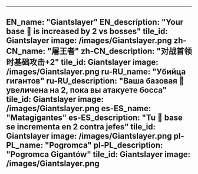 ---

EN_name: "Giantslayer"
EN_description: "Your base 🔸 is increased by 2 vs bosses"
tile_id: Giantslayer
image: /images/Giantslayer.png
zh-CN_name: "屠王者"
zh-CN_description: "对战首领时基础攻击+2"
tile_id: Giantslayer
image: /images/Giantslayer.png
ru-RU_name: "Убийца гигантов"
ru-RU_description: "Ваша базовая 🔸 увеличена на 2, пока вы атакуете босса"
tile_id: Giantslayer
image: /images/Giantslayer.png
es-ES_name: "Matagigantes"
es-ES_description: "Tu 🔸 base se incrementa en 2 contra jefes"
tile_id: Giantslayer
image: /images/Giantslayer.png
pl-PL_name: "Pogromca"
pl-PL_description: "Pogromca Gigantów"
tile_id: Giantslayer
image: /images/Giantslayer.png
---